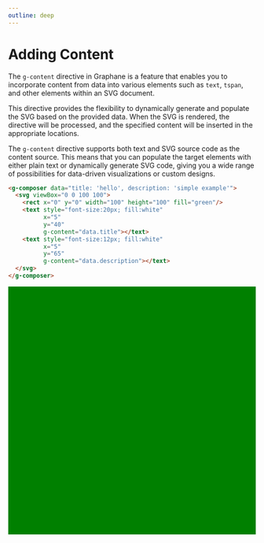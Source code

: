 ```yaml
---
outline: deep
---
```


# Adding Content

The `g-content` directive in Graphane is a feature that enables you to incorporate content from
data into various elements such as `text`, `tspan`, and other elements within an SVG document.

This directive provides the flexibility to dynamically generate and populate the SVG based on the
provided data. When the SVG is rendered, the directive will be processed, and the specified content
will be inserted in the appropriate locations.

The `g-content` directive supports both text and SVG source code as the content source. This means
that you can populate the target elements with either plain text or dynamically generate SVG code,
giving you a wide range of possibilities for data-driven visualizations or custom designs.

```html {7,11}
<g-composer data="title: 'hello', description: 'simple example'">
  <svg viewBox="0 0 100 100">
    <rect x="0" y="0" width="100" height="100" fill="green"/>
    <text style="font-size:20px; fill:white"
          x="5" 
          y="40" 
          g-content="data.title"></text>
    <text style="font-size:12px; fill:white"
          x="5" 
          y="65" 
          g-content="data.description"></text>
  </svg>
</g-composer>
```

<g-composer data="title: 'hello', description: 'simple example'">
  <svg viewBox="0 0 100 100">
    <rect x="0" y="0" width="100" height="100" fill="green"/>
    <text style="font-size:20px; fill:white"
          x="5" 
          y="40" 
          g-content="data.title" ></text>
    <text style="font-size:12px; fill:white"
          x="5" 
          y="65" 
          g-content="data.description"></text>
  </svg>
</g-composer>
